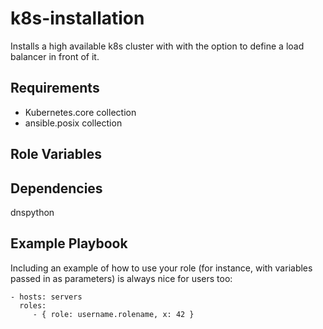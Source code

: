 k8s-installation
=========

Installs a high available k8s cluster with with the option to define a load balancer in front of it.

Requirements
------------

- Kubernetes.core collection
- ansible.posix collection

Role Variables
--------------

Dependencies
------------
dnspython

Example Playbook
----------------
Including an example of how to use your role (for instance, with variables passed in as parameters) is always nice for users too:

    - hosts: servers
      roles:
         - { role: username.rolename, x: 42 }


